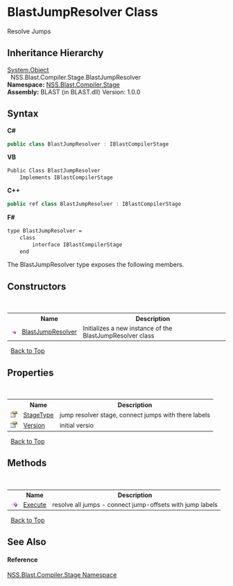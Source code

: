 # BlastJumpResolver Class
 

Resolve Jumps


## Inheritance Hierarchy
<a href="https://docs.microsoft.com/dotnet/api/system.object" target="_blank" rel="noopener noreferrer">System.Object</a><br />&nbsp;&nbsp;NSS.Blast.Compiler.Stage.BlastJumpResolver<br />
**Namespace:**&nbsp;<a href="f44e629d-16ad-ce78-c6d1-bb239589698b.md">NSS.Blast.Compiler.Stage</a><br />**Assembly:**&nbsp;BLAST (in BLAST.dll) Version: 1.0.0

## Syntax

**C#**<br />
``` C#
public class BlastJumpResolver : IBlastCompilerStage
```

**VB**<br />
``` VB
Public Class BlastJumpResolver
	Implements IBlastCompilerStage
```

**C++**<br />
``` C++
public ref class BlastJumpResolver : IBlastCompilerStage
```

**F#**<br />
``` F#
type BlastJumpResolver =  
    class
        interface IBlastCompilerStage
    end
```

The BlastJumpResolver type exposes the following members.


## Constructors
&nbsp;<table><tr><th></th><th>Name</th><th>Description</th></tr><tr><td>![Public method](media/pubmethod.gif "Public method")</td><td><a href="a5c5a7c7-e956-6f80-341a-47bc32a43f03.md">BlastJumpResolver</a></td><td>
Initializes a new instance of the BlastJumpResolver class</td></tr></table>&nbsp;
<a href="#blastjumpresolver-class">Back to Top</a>

## Properties
&nbsp;<table><tr><th></th><th>Name</th><th>Description</th></tr><tr><td>![Public property](media/pubproperty.gif "Public property")</td><td><a href="0f693625-741e-4b16-6152-07148f7d381c.md">StageType</a></td><td>
jump resolver stage, connect jumps with there labels</td></tr><tr><td>![Public property](media/pubproperty.gif "Public property")</td><td><a href="6b0e297b-6b6c-47e2-f94a-af0e94d22515.md">Version</a></td><td>
initial versio</td></tr></table>&nbsp;
<a href="#blastjumpresolver-class">Back to Top</a>

## Methods
&nbsp;<table><tr><th></th><th>Name</th><th>Description</th></tr><tr><td>![Public method](media/pubmethod.gif "Public method")</td><td><a href="f3a75199-62fd-9632-fa9d-82270e5c042e.md">Execute</a></td><td>
resolve all jumps - connect jump-offsets with jump labels</td></tr></table>&nbsp;
<a href="#blastjumpresolver-class">Back to Top</a>

## See Also


#### Reference
<a href="f44e629d-16ad-ce78-c6d1-bb239589698b.md">NSS.Blast.Compiler.Stage Namespace</a><br />